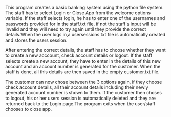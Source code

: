 This program creates a basic banking system using the python file system. 
The staff has to select Login or Close App from the welcome options variable. If the staff selects login, he has to enter one of the usernames and passwords provided for in the staff.txt file, if not the staff's input will be invalid and they will need to try again until they provide the correct details.When the user logs in,a usersessions.txt file is automatically created and stores the users session.

After entering the correct details, the staff has to choose whether they want to create a new acccount, check account details or logout. If the staff selects create a new account, they have to enter in the details of this new account and an account number is generated for the customer. When the staff is done, all this details are then saved in the empty customer.txt file. 

The customer can now chose between the 3 options again, if they choose check account details, all their account details including their newly generated account number is shown to them. If the customer then choses to logout, his or her users session is automatically deleted and they are returned back to the Login page.The program exits when the user/staff chooses to close app.
